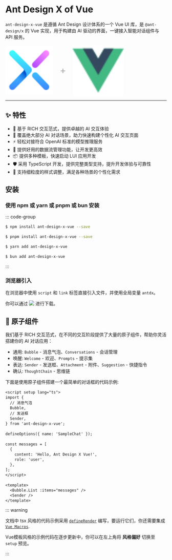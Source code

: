 
# Ant Design X of Vue

`ant-design-x-vue` 是遵循 Ant Design 设计体系的一个 Vue UI 库，是 `@ant-design/x` 的 Vue 实现，用于构建由 AI 驱动的界面，一键接入智能对话组件与 API 服务。

<div style="display: flex; align-items: center; gap: 20px;">
  <img width="150" src="./../public/images/x-logo.svg"/>
  <span style="color: rgb(170, 170, 170); font-size: 30px; use-select: none;">+</span>
  <img width="160" src="./../public/images/vue.svg"/>
</div>

---

## ✨ 特性

- 🌈 基于 RICH 交互范式，提供卓越的 AI 交互体验
- 🧩 覆盖绝大部分 AI 对话场景，助力快速构建个性化 AI 交互页面
- ⚡ 轻松对接符合 OpenAI 标准的模型推理服务
- 🔄 提供好用的数据流管理功能，让开发更高效
- 📦 提供多种模板，快速启动 LUI 应用开发
- 🛡 采用 TypeScript 开发，提供完整类型支持，提升开发体验与可靠性
- 🎨 支持细粒度的样式调整，满足各种场景的个性化需求

## 安装

### 使用 npm 或 yarn 或 pnpm 或 bun 安装

::: code-group

```sh [npm]
$ npm install ant-design-x-vue --save
```

```sh [pnpm]
$ pnpm install ant-design-x-vue --save
```

```sh [yarn]
$ yarn add ant-design-x-vue
```

```sh [bun]
$ bun add ant-design-x-vue
```

:::

### 浏览器引入

在浏览器中使用 `script` 和 `link` 标签直接引入文件，并使用全局变量 `antdx`。

<span style="display: flex;gap: 4px;align-items: center;">你可以通过 [![](https://data.jsdelivr.com/v1/package/npm/ant-design-x-vue/badge)](https://www.jsdelivr.com/package/npm/ant-design-x-vue) 进行下载。</span>

## 🧩 原子组件

我们基于 RICH 交互范式，在不同的交互阶段提供了大量的原子组件，帮助你灵活搭建你的 AI 对话应用：

- 通用: `Bubble` - 消息气泡、`Conversations` - 会话管理
- 唤醒: `Welcome` - 欢迎、`Prompts` - 提示集
- 表达: `Sender` - 发送框、`Attachment` - 附件、`Suggestion` - 快捷指令
- 确认: `ThoughtChain` - 思维链

下面是使用原子组件搭建一个最简单的对话框的代码示例:

```vue
<script setup lang="ts">
import {
  // 消息气泡
  Bubble,
  // 发送框
  Sender,
} from 'ant-design-x-vue';

defineOptions({ name: 'SampleChat' });

const messages = [
  {
    content: 'Hello, Ant Design X Vue!',
    role: 'user',
  },
];
</script>

<template>
  <Bubble.List :items="messages" />
  <Sender />
</template>
```

::: warning

文档中 tsx 风格的代码示例采用 [`defineRender`](https://vue-macros.dev/zh-CN/macros/define-render.html) 编写，要运行它们，你还需要集成 [`Vue Macros`](https://vue-macros.dev/zh-CN/guide/bundler-integration.html).

Vue模板风格的示例代码在逐步更新中，你可以在左上角将 **风格偏好** 切换至 `setup` 预览。

:::
